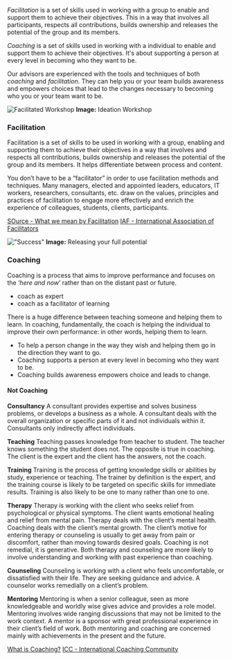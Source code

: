_Facilitation_ is a set of skills used in working with a group to enable and support them to achieve their objectives. This in a way that involves all participants, respects all contributions, builds ownership and releases the potential of the group and its members. 

_Coaching_ is a set of skills used in working with a individual to enable and support them to achieve their objectives. It's about supporting a person at every level in becoming who they want to be.

Our advisors are experienced with the tools and techniques of both _coaching_ and _facilitation_. They can help you or your team builds awareness and empowers choices that lead to the changes necessary to becoming who you or your team want to be.

![Facilitated Workshop](/assets/img/stock/leon-vbxyFxlgpjM-unsplash.jpg "Facilitated Workshop")
**Image:** Ideation Workshop

### Facilitation

Facilitation is a set of skills to be used in working with a group, enabling and supporting them to achieve their objectives in a way that involves and respects all contributions, builds ownership and releases the potential of the group and its members. It helps differentiate between process and content.

You don’t have to be a “facilitator” in order to use facilitation methods and techniques. Many managers, elected and appointed leaders, educators, IT workers, researchers, consultants, etc. draw on the values, principles and practices of facilitation to engage more effectively and enrich the experience of colleagues, students, clients, participants.

[SOurce - What we mean by Facilitation](https://www.ica-uk.org.uk/what-we-mean-by-facilitation/)
[IAF - International Association of Facilitators](https://www.iaf-world.org/)


!["Success"](/assets/img/stock/japheth-mast-Ls3yexjyRpk-unsplash.jpg)
**Image:** Releasing your full potential

### Coaching

Coaching is a process that aims to improve performance and focuses on the ‘*here and now*’ rather than on the distant past or future.

* coach as expert
* coach as a facilitator of learning

There is a huge difference between teaching someone and helping them to learn. In coaching, fundamentally, the coach is helping the individual to improve their own performance: in other words, helping them to learn.

* To help a person change in the way they wish and helping them go in the direction they want to go.
* Coaching supports a person at every level in becoming who they want to be.
* Coaching builds awareness empowers choice and leads to change.

#### Not Coaching

**Consultancy**
A consultant provides expertise and solves business problems, or develops a business as a whole. A consultant deals with the overall organization or specific parts of it and not individuals within it. Consultants only indirectly affect individuals.

**Teaching**
Teaching passes knowledge from teacher to student. The teacher knows something the student does not. The opposite is true in coaching. The client is the expert and the client has the answers, not the coach.

**Training**
Training is the process of getting knowledge skills or abilities by study, experience or teaching. The trainer by definition is the expert, and the training course is likely to be targeted on specific skills for immediate results. Training is also likely to be one to many rather than one to one.

**Therapy**
Therapy is working with the client who seeks relief from psychological or physical symptoms. The client wants emotional healing and relief from mental pain. Therapy deals with the client’s mental health. Coaching deals with the client’s mental growth. The client’s motive for entering therapy or counseling is usually to get away from pain or discomfort, rather than moving towards desired goals. Coaching is not remedial, it is generative. Both therapy and counseling are more likely to involve understanding and working with past experience than coaching.

**Counseling**
Counseling is working with a client who feels uncomfortable, or dissatisfied with their life. They are seeking guidance and advice. A counselor works remedially on a client’s problem.

**Mentoring**
Mentoring is when a senior colleague, seen as more knowledgeable and worldly wise gives advice and provides a role model. Mentoring involves wide ranging discussions that may not be limited to the work context. A mentor is a sponsor with great professional experience in their client’s field of work. Both mentoring and coaching are concerned mainly with achievements in the present and the future.

[What is Coaching?](https://internationalcoachingcommunity.com/what-is-coaching/)
[ICC - International Coaching Community](https://internationalcoachingcommunity.com/)